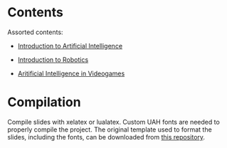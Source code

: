 # Contents

Assorted contents:

* [Introduction to Artificial Intelligence ](introduction/introduction.pdf)

* [Introduction to Robotics](robotics/robotics.pdf)

* [Aritificial Intelligence in Videogames](aivideogames/aivideogames.pdf)

# Compilation

Compile slides with xelatex or lualatex. Custom UAH fonts are needed to properly compile the project. The original template used to format the slides, including the fonts, can be downloaded from [this repository](https://github.com/dfbarrero/UAH-beamer-template).

